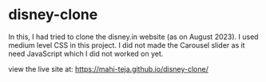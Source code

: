 # disney-clone
In this, I had tried to clone the disney.in website (as on August 2023).
I used medium level CSS in this project.
I did not made the Carousel slider as it need JavaScript which I did not worked on yet.

view the live site at: https://mahi-teja.github.io/disney-clone/
